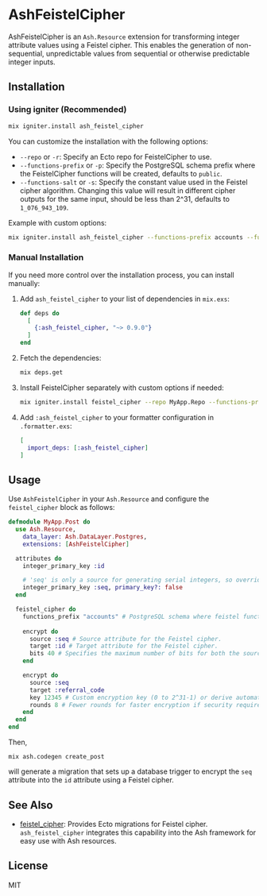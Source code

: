# AshFeistelCipher

AshFeistelCipher is an `Ash.Resource` extension for transforming integer attribute values using a Feistel cipher. This enables the generation of non-sequential, unpredictable values from sequential or otherwise predictable integer inputs.

## Installation

### Using igniter (Recommended)

```bash
mix igniter.install ash_feistel_cipher
```

You can customize the installation with the following options:

* `--repo` or `-r`: Specify an Ecto repo for FeistelCipher to use.
* `--functions-prefix` or `-p`: Specify the PostgreSQL schema prefix where the FeistelCipher functions will be created, defaults to `public`.
* `--functions-salt` or `-s`: Specify the constant value used in the Feistel cipher algorithm. Changing this value will result in different cipher outputs for the same input, should be less than 2^31, defaults to `1_076_943_109`.

Example with custom options:

```bash
mix igniter.install ash_feistel_cipher --functions-prefix accounts --functions-salt 123456789
```

### Manual Installation

If you need more control over the installation process, you can install manually:

1. Add `ash_feistel_cipher` to your list of dependencies in `mix.exs`:

   ```elixir
   def deps do
     [
       {:ash_feistel_cipher, "~> 0.9.0"}
     ]
   end
   ```

2. Fetch the dependencies:

   ```bash
   mix deps.get
   ```

3. Install FeistelCipher separately with custom options if needed:

   ```bash
   mix igniter.install feistel_cipher --repo MyApp.Repo --functions-prefix accounts
   ```

4. Add `:ash_feistel_cipher` to your formatter configuration in `.formatter.exs`:

   ```elixir
   [
     import_deps: [:ash_feistel_cipher]
   ]
   ```

## Usage

Use `AshFeistelCipher` in your `Ash.Resource` and configure the `feistel_cipher` block as follows:

```elixir
defmodule MyApp.Post do
  use Ash.Resource,
    data_layer: Ash.DataLayer.Postgres,
    extensions: [AshFeistelCipher]

  attributes do
    integer_primary_key :id

    # 'seq' is only a source for generating serial integers, so override with primary_key?: false.
    integer_primary_key :seq, primary_key?: false
  end

  feistel_cipher do
    functions_prefix "accounts" # PostgreSQL schema where feistel functions are installed. Default is "public".
    
    encrypt do
      source :seq # Source attribute for the Feistel cipher.
      target :id # Target attribute for the Feistel cipher.
      bits 40 # Specifies the maximum number of bits for both the source and target integers.
    end

    encrypt do
      source :seq
      target :referral_code
      key 12345 # Custom encryption key (0 to 2^31-1) or derive automatically from attributes.
      rounds 8 # Fewer rounds for faster encryption if security requirements are lower. Default is 16.
    end
  end
end
```

Then,

```
mix ash.codegen create_post
```

will generate a migration that sets up a database trigger to encrypt the `seq` attribute into the `id` attribute using a Feistel cipher.

## See Also

* [feistel_cipher](https://github.com/devall-org/feistel_cipher): Provides Ecto migrations for Feistel cipher. `ash_feistel_cipher` integrates this capability into the Ash framework for easy use with Ash resources.

## License

MIT